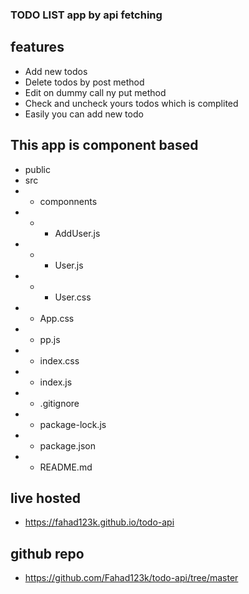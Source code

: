 ### TODO LIST app by api fetching



## features

- Add new todos 
- Delete todos  by post method
- Edit on dummy call ny put method
- Check and uncheck yours todos which is complited
- Easily you can add new todo

## This app is component based
- public
- src
- - componnents
- - - AddUser.js
- - - User.js
- - - User.css
- - App.css
- - pp.js
- - index.css
- - index.js
- - .gitignore
- - package-lock.js
- - package.json
- - README.md


## live hosted
- https://fahad123k.github.io/todo-api

## github repo 
- https://github.com/Fahad123k/todo-api/tree/master